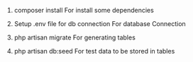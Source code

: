 1) composer install
For install some dependencies

3) Setup .env file for db connection
For database Connection

4) php artisan migrate
For generating tables

6) php artisan db:seed
For test data to be stored in tables
